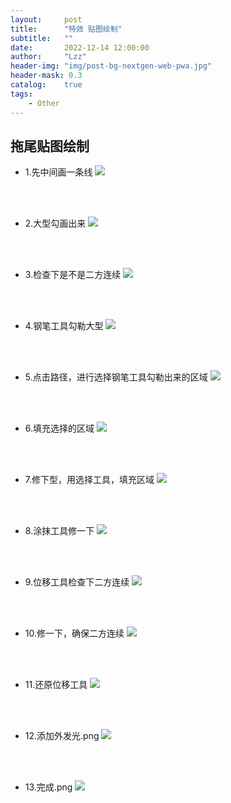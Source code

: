 ```yaml
---
layout:     post
title:      "特效 贴图绘制"
subtitle:   ""
date:       2022-12-14 12:00:00
author:     "Lzz"
header-img: "img/post-bg-nextgen-web-pwa.jpg"
header-mask: 0.3
catalog:    true
tags:
    - Other
---
```



## 拖尾贴图绘制
- 1.先中间画一条线
![](/img/FX/Trail/1.先中间画一条线.png)  

<br>
<br>

- 2.大型勾画出来
![](/img/FX/Trail/2.大型勾画出来.png)  


<br>
<br>

- 3.检查下是不是二方连续
![](/img/FX/Trail/3.检查下是不是二方连续.png)  

<br>
<br>


- 4.钢笔工具勾勒大型
![](/img/FX/Trail/4.钢笔工具勾勒大型.png)  

<br>
<br>

- 5.点击路径，进行选择钢笔工具勾勒出来的区域
![](/img/FX/Trail/5.点击路径，进行选择钢笔工具勾勒出来的区域.png)  

<br>
<br>

- 6.填充选择的区域
![](/img/FX/Trail/6.填充选择的区域.png)  

<br>
<br>


- 7.修下型，用选择工具，填充区域
![](/img/FX/Trail/7.修下型，用选择工具，填充区域.png)  


<br>
<br>

- 8.涂抹工具修一下
![](/img/FX/Trail/8.涂抹工具修一下.png)  


<br>
<br>

- 9.位移工具检查下二方连续
![](/img/FX/Trail/9.位移工具检查下二方连续.png)  


<br>
<br>


- 10.修一下，确保二方连续
![](/img/FX/Trail/10.修一下，确保二方连续.png)  


<br>
<br>

- 11.还原位移工具
![](/img/FX/Trail/11.还原位移工具.png)  


<br>
<br>

- 12.添加外发光.png
![](/img/FX/Trail/12.添加外发光.png)  


<br>
<br>


- 13.完成.png
![](/img/FX/Trail/13.完成.png)  